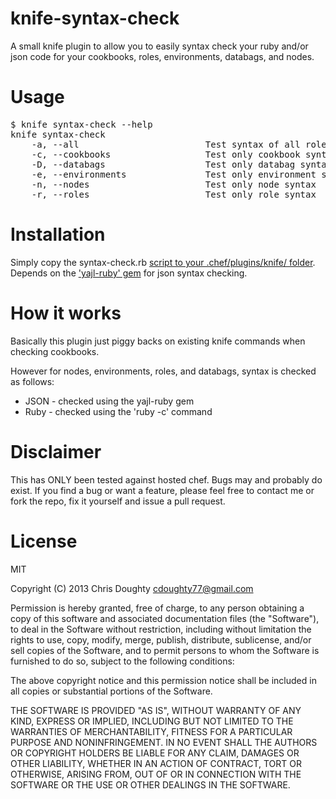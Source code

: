 knife-syntax-check
==============

A small knife plugin to allow you to easily syntax check your ruby and/or json code for your cookbooks, roles, environments, databags, and nodes. 

Usage
=====

<pre>
$ knife syntax-check --help
knife syntax-check
    -a, --all                        Test syntax of all roles, environments, nodes, databags and cookbooks
    -c, --cookbooks                  Test only cookbook syntax
    -D, --databags                   Test only databag syntax
    -e, --environments               Test only environment syntax
    -n, --nodes                      Test only node syntax
    -r, --roles                      Test only role syntax
</pre>

Installation
============

Simply copy the syntax-check.rb [script to your .chef/plugins/knife/ folder](http://wiki.opscode.com/display/chef/Knife+Plugins).
Depends on the ['yajl-ruby' gem](https://github.com/brianmario/yajl-ruby) for json syntax checking.

How it works
============

Basically this plugin just piggy backs on existing knife commands when checking cookbooks.

However for nodes, environments, roles, and databags, syntax is checked as follows:
* JSON - checked using the yajl-ruby gem
* Ruby - checked using the 'ruby -c' command

Disclaimer
==========

This has ONLY been tested against hosted chef.  Bugs may and probably do exist.  If you find a bug or want a feature, please feel free to contact me or fork the repo, fix it yourself and issue a pull request.

License
=======

MIT

Copyright (C) 2013 Chris Doughty cdoughty77@gmail.com

Permission is hereby granted, free of charge, to any person obtaining a copy of this software and associated documentation files (the "Software"), to deal in the Software without restriction, including without limitation the rights to use, copy, modify, merge, publish, distribute, sublicense, and/or sell copies of the Software, and to permit persons to whom the Software is furnished to do so, subject to the following conditions:

The above copyright notice and this permission notice shall be included in all copies or substantial portions of the Software.

THE SOFTWARE IS PROVIDED "AS IS", WITHOUT WARRANTY OF ANY KIND, EXPRESS OR IMPLIED, INCLUDING BUT NOT LIMITED TO THE WARRANTIES OF MERCHANTABILITY, FITNESS FOR A PARTICULAR PURPOSE AND NONINFRINGEMENT. IN NO EVENT SHALL THE AUTHORS OR COPYRIGHT HOLDERS BE LIABLE FOR ANY CLAIM, DAMAGES OR OTHER LIABILITY, WHETHER IN AN ACTION OF CONTRACT, TORT OR OTHERWISE, ARISING FROM, OUT OF OR IN CONNECTION WITH THE SOFTWARE OR THE USE OR OTHER DEALINGS IN THE SOFTWARE.
